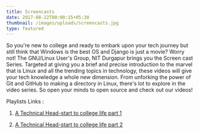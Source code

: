 ```yaml
---
title: Screencasts
date: 2017-08-22T00:00:15+05:30
thumbnail: /images/uploads/screencasts.jpg
type: featured
---
```

So you're new to college and ready to embark upon your tech journey but still think that Windows is the best OS and Django is just a movie? Worry not! The GNU/Linux User's Group, NIT Durgapur brings you the Screen cast Series. Targeted at giving you a brief and precise introduction to the marvel that is Linux and all the trending topics in technology, these videos will give your tech knowledge a whole new dimension. From unforking the power of Git and GitHub to making a directory in Linux, there's lot to explore in the video series. So open your minds to open source and check out our videos!

Playlists Links :

1. [A Technical Head-start to college life part 1](https://goo.gl/TXu2bG)

2. [A Technical Head-start to college life part 2](https://goo.gl/aUkXjx)
